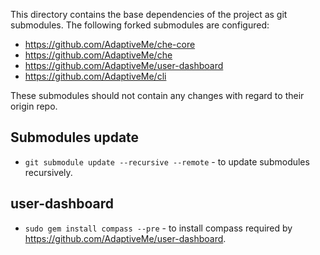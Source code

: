 This directory contains the base dependencies of the project as git submodules. The following forked submodules are configured:

* https://github.com/AdaptiveMe/che-core
* https://github.com/AdaptiveMe/che
* https://github.com/AdaptiveMe/user-dashboard
* https://github.com/AdaptiveMe/cli

These submodules should not contain any changes with regard to their origin repo.

## Submodules update

* ``` git submodule update --recursive --remote ``` - to update submodules recursively.

## user-dashboard

* ``` sudo gem install compass --pre ``` - to install compass required by https://github.com/AdaptiveMe/user-dashboard. 

